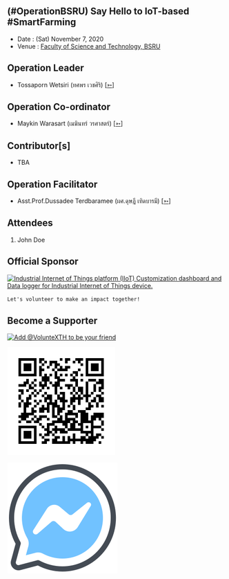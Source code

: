## (#OperationBSRU) Say Hello to IoT-based #SmartFarming

+ Date : (Sat) November 7, 2020
+ Venue : [Faculty of Science and Technology, BSRU](http://sci.bsru.ac.th/)

## Operation Leader
+ Tossaporn Wetsiri (ทศพร เวชศิริ) [[➳](https://www.facebook.com/wetsiri)]

## Operation Co-ordinator
+ Maykin Warasart (เมฆินทร์ วรศาสตร์) [[➳](http://mk.in.th)]

## Contributor[s]
+ TBA

## Operation Facilitator
+ Asst.Prof.Dussadee Terdbaramee (ผศ.ดุษฎี เทิดบารมี) [[➳](https://www.facebook.com/dussadee.tredbaramee)]

## Attendees
1. John Doe <!--- [[Cert](OperationBSRU/attendance/VXOpBSRU-20201107-John-Doe.pdf)] -->

## Official Sponsor
[![](OperationBSRU/pic/senses_logo.png "Industrial Internet of Things platform (IIoT) Customization dashboard and Data logger for Industrial Internet of Things device.")](https://www.sensesiot.com/)

```markdown
Let's volunteer to make an impact together!
```

## Become a Supporter

[![](https://scdn.line-apps.com/n/line_add_friends/btn/en.png "Add @VolunteXTH to be your friend")](https://lin.ee/cnIgUj4)

[![](/@VolunteXTH.png "Add @VolunteXTH to be your friend")](https://line.me/R/ti/p/@voluntex)

[![](/fb-m.png "Talk to us via FB messenger")](https://m.me/VolunteXTH)
